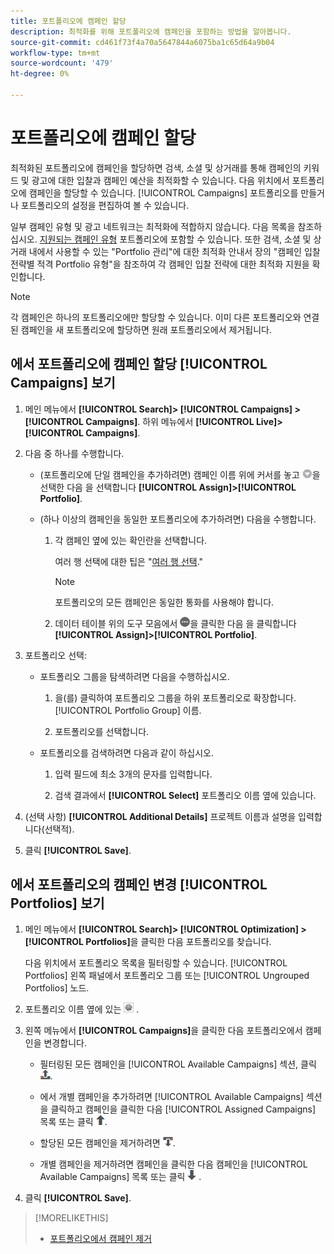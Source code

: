 ```yaml
---
title: 포트폴리오에 캠페인 할당
description: 최적화를 위해 포트폴리오에 캠페인을 포함하는 방법을 알아봅니다.
source-git-commit: cd461f73f4a70a5647844a6075ba1c65d64a9b04
workflow-type: tm+mt
source-wordcount: '479'
ht-degree: 0%

---
```


# 포트폴리오에 캠페인 할당

최적화된 포트폴리오에 캠페인을 할당하면 검색, 소셜 및 상거래를 통해 캠페인의 키워드 및 광고에 대한 입찰과 캠페인 예산을 최적화할 수 있습니다. 다음 위치에서 포트폴리오에 캠페인을 할당할 수 있습니다. [!UICONTROL Campaigns] 포트폴리오를 만들거나 포트폴리오의 설정을 편집하여 볼 수 있습니다.

일부 캠페인 유형 및 광고 네트워크는 최적화에 적합하지 않습니다. 다음 목록을 참조하십시오. [지원되는 캠페인 유형](/help/search-social-commerce/introduction/supported-inventory.md) 포트폴리오에 포함할 수 있습니다. 또한 검색, 소셜 및 상거래 내에서 사용할 수 있는 &quot;Portfolio 관리&quot;에 대한 최적화 안내서 장의 &quot;캠페인 입찰 전략별 적격 Portfolio 유형&quot;을 참조하여 각 캠페인 입찰 전략에 대한 최적화 지원을 확인합니다.<!-- verify convention for referencing Optimization Guide here -->

>[!NOTE]
>
>각 캠페인은 하나의 포트폴리오에만 할당할 수 있습니다. 이미 다른 포트폴리오와 연결된 캠페인을 새 포트폴리오에 할당하면 원래 포트폴리오에서 제거됩니다.

## 에서 포트폴리오에 캠페인 할당 [!UICONTROL Campaigns] 보기

1. 메인 메뉴에서 **[!UICONTROL Search]> [!UICONTROL Campaigns] >[!UICONTROL Campaigns]**. 하위 메뉴에서 **[!UICONTROL Live]>[!UICONTROL Campaigns]**.

1. 다음 중 하나를 수행합니다.

   * (포트폴리오에 단일 캠페인을 추가하려면) 캠페인 이름 위에 커서를 놓고 ![메뉴 단추](/help/search-social-commerce/assets/arrow-dropdown-menu.png "메뉴 단추")을 선택한 다음 을 선택합니다 **[!UICONTROL Assign]>[!UICONTROL Portfolio]**.

   * (하나 이상의 캠페인을 동일한 포트폴리오에 추가하려면) 다음을 수행합니다.

      1. 각 캠페인 옆에 있는 확인란을 선택합니다.

         여러 행 선택에 대한 팁은 &quot;[여러 행 선택](/help/search-social-commerce/common-tasks/navigation-editing-selection/multiple-rows-select.md).&quot;

         >[!NOTE]
         >
         >포트폴리오의 모든 캠페인은 동일한 통화를 사용해야 합니다.

      1. 데이터 테이블 위의 도구 모음에서 ![자세히](/help/search-social-commerce/assets/more.png "자세히")을 클릭한 다음 을 클릭합니다 **[!UICONTROL Assign]>[!UICONTROL Portfolio]**.

1. 포트폴리오 선택:

   * 포트폴리오 그룹을 탐색하려면 다음을 수행하십시오.

      1. 을(를) 클릭하여 포트폴리오 그룹을 하위 포트폴리오로 확장합니다. [!UICONTROL Portfolio Group] 이름.

      1. 포트폴리오를 선택합니다.
   * 포트폴리오를 검색하려면 다음과 같이 하십시오.

      1. 입력 필드에 최소 3개의 문자를 입력합니다.

      1. 검색 결과에서 **[!UICONTROL Select]** 포트폴리오 이름 옆에 있습니다.


1. (선택 사항) **[!UICONTROL Additional Details]** 프로젝트 이름과 설명을 입력합니다(선택적).

1. 클릭 **[!UICONTROL Save]**.

## 에서 포트폴리오의 캠페인 변경 [!UICONTROL Portfolios] 보기

1. 메인 메뉴에서 **[!UICONTROL Search]> [!UICONTROL Optimization] >[!UICONTROL Portfolios]**&#x200B;을 클릭한 다음 포트폴리오를 찾습니다.

   다음 위치에서 포트폴리오 목록을 필터링할 수 있습니다. [!UICONTROL Portfolios] 왼쪽 패널에서 포트폴리오 그룹 또는 [!UICONTROL Ungrouped Portfolios] 노드.

1. 포트폴리오 이름 옆에 있는 ![설정 보기/편집 단추](/help/search-social-commerce/assets/settings.png "설정 보기/편집 단추") .

1. 왼쪽 메뉴에서 **[!UICONTROL Campaigns]**&#x200B;을 클릭한 다음 포트폴리오에서 캠페인을 변경합니다.

   * 필터링된 모든 캠페인을 [!UICONTROL Available Campaigns] 섹션, 클릭 ![포트폴리오에 모든 캠페인 할당](/help/search-social-commerce/assets/arrow-assign-all.png "포트폴리오에 모든 캠페인 할당").

   * 에서 개별 캠페인을 추가하려면 [!UICONTROL Available Campaigns] 섹션을 클릭하고 캠페인을 클릭한 다음 [!UICONTROL Assigned Campaigns] 목록 또는 클릭 ![포트폴리오에 캠페인 할당](/help/search-social-commerce/assets/arrow-assign.png "포트폴리오에 캠페인 할당").

   * 할당된 모든 캠페인을 제거하려면 ![포트폴리오에서 모든 캠페인 제거](/help/search-social-commerce/assets/arrow-remove-all.png "포트폴리오에서 모든 캠페인 제거").

   * 개별 캠페인을 제거하려면 캠페인을 클릭한 다음 캠페인을 [!UICONTROL Available Campaigns] 목록 또는 클릭 ![포트폴리오에서 캠페인 제거](/help/search-social-commerce/assets/arrow-remove.png "포트폴리오에서 캠페인 제거") .

1. 클릭 **[!UICONTROL Save]**.

>[!MORELIKETHIS]
>
>* [포트폴리오에서 캠페인 제거](/help/search-social-commerce/campaign-management/campaign-remove-from-portfolio.md)

